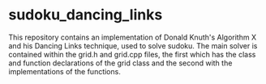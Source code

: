 # sudoku_dancing_links
This repository contains an implementation of Donald Knuth's Algorithm X and his Dancing Links technique, used to solve sudoku.
The main solver is contained within the grid.h and grid.cpp files, the first which has the class and function declarations of the grid class and the second with the implementations of the functions.
